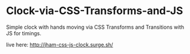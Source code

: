 # Clock-via-CSS-Transforms-and-JS

Simple clock with hands moving via CSS Transforms and Transitions with JS for timings.

live here: http://jham-css-js-clock.surge.sh/
